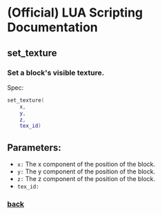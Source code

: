 
# (Official) LUA Scripting Documentation

## set_texture

### Set a block's visible texture.

Spec:
```lua
set_texture(
	x,
	y,
	z,
	tex_id)
```
## Parameters:
- `x:` The x component of the position of the block.
- `y:` The y component of the position of the block.
- `z:` The z component of the position of the block.
- `tex_id:` 

### [back](../other)

